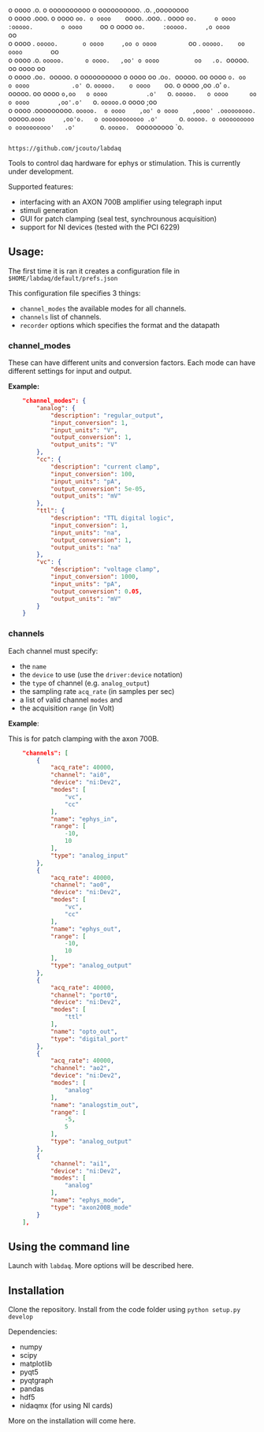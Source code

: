    o oooo                  .o.          o oooooooooo   o oooooooooo.            .o.           ,oooooooo      
   o oooo                 .ooo.         o oooo    `oo. o oooo    `oooo.        .ooo.       . oooo     `oo.    
   o oooo                :ooooo.        o oooo     `oo o oooo        `oo.     :ooooo.     ,o oooo       `oo   
   o oooo               . `ooooo.       o oooo     ,oo o oooo         `oo    . `ooooo.    oo oooo        `oo  
   o oooo              .o. `ooooo.      o oooo.   ,oo' o oooo          oo   .o. `ooooo.   oo oooo         oo  
   o oooo             .o`o. `ooooo.     o oooooooooo   o oooo          oo  .o`o. `ooooo.  oo oooo     `o. oo  
   o oooo            .o' `o. `ooooo.    o oooo    `oo. o oooo         ,oo .o' `o. `ooooo. oo oooo      `o,oo  
   o oooo           .o'   `o. `ooooo.   o oooo      oo o oooo        ,oo'.o'   `o. `ooooo.`o oooo       ;oo   
   o oooo          .ooooooooo. `ooooo.  o oooo    ,oo' o oooo    ,oooo' .ooooooooo. `ooooo.` oooo     ,oo'o.  
   o oooooooooooo .o'       `o. `ooooo. o oooooooooo   o oooooooooo'   .o'       `o. `ooooo.  `ooooooooo  `o. 

                                                                https://github.com/jcouto/labdaq
								
Tools to control daq hardware for ephys or stimulation.
This is currently under development.

Supported features:
* interfacing with an AXON 700B amplifier using telegraph input
* stimuli generation
* GUI for patch clamping (seal test, synchrounous acquisition)
* support for NI devices (tested with the PCI 6229)

## Usage:

The first time it is ran it creates a configuration file in ``$HOME/labdaq/default/prefs.json``

This configuration file specifies 3 things:

* ``channel_modes`` the available modes for all channels.
* ``channels`` list of channels.
* ``recorder`` options which specifies the format and the datapath

### channel_modes

These can have different units and conversion factors. Each mode can have different settings for input and output.

**Example:**

```json
    "channel_modes": {
        "analog": {
            "description": "regular_output",
            "input_conversion": 1,
            "input_units": "V",
            "output_conversion": 1,
            "output_units": "V"
        },
        "cc": {
            "description": "current clamp",
            "input_conversion": 100,
            "input_units": "pA",
            "output_conversion": 5e-05,
            "output_units": "mV"
        },
        "ttl": {
            "description": "TTL digital logic",
            "input_conversion": 1,
            "input_units": "na",
            "output_conversion": 1,
            "output_units": "na"
        },
        "vc": {
            "description": "voltage clamp",
            "input_conversion": 1000,
            "input_units": "pA",
            "output_conversion": 0.05,
            "output_units": "mV"
        }
    }
```

### channels

Each channel must specify:

* the ``name``
* the ``device`` to use (use the ``driver:device`` notation)
* the ``type`` of channel (e.g. ``analog_output``)
* the sampling rate ``acq_rate`` (in samples per sec)
* a list of valid channel ``modes`` and 
* the acquisition ``range`` (in Volt)

**Example**:

This is for patch clamping with the axon 700B.


```json
    "channels": [
        {
            "acq_rate": 40000,
            "channel": "ai0",
            "device": "ni:Dev2",
            "modes": [
                "vc",
                "cc"
            ],
            "name": "ephys_in",
            "range": [
                -10,
                10
            ],
            "type": "analog_input"
        },
        {
            "acq_rate": 40000,
            "channel": "ao0",
            "device": "ni:Dev2",
            "modes": [
                "vc",
                "cc"
            ],
            "name": "ephys_out",
            "range": [
                -10,
                10
            ],
            "type": "analog_output"
        },
        {
            "acq_rate": 40000,
            "channel": "port0",
            "device": "ni:Dev2",
            "modes": [
                "ttl"
            ],
            "name": "opto_out",
            "type": "digital_port"
        },
        {
            "acq_rate": 40000,
            "channel": "ao2",
            "device": "ni:Dev2",
            "modes": [
                "analog"
            ],
            "name": "analogstim_out",
            "range": [
                -5,
                5
            ],
            "type": "analog_output"
        },
        {
            "channel": "ai1",
            "device": "ni:Dev2",
            "modes": [
                "analog"
            ],
            "name": "ephys_mode",
            "type": "axon200B_mode"
        }
    ],
```


## Using the command line

Launch with ``labdaq``. More options will be described here.


## Installation

Clone the repository. Install from the code folder  using ``python setup.py develop``

Dependencies:

* numpy
* scipy
* matplotlib
* pyqt5
* pyqtgraph
* pandas
* hdf5
* nidaqmx (for using NI cards)

More on the installation will come here.



